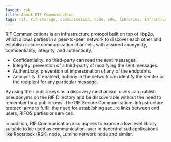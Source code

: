 ```yaml
---
layout: rsk
title: About RIF Communication
tags: rif, rif-storage, communication, node, sdk, libraries, infrastructure, protocols, mvp, design, rbtc, defi, decentralized, quick-start, guides, tutorial, networks, dapps, tools, rootstock, rsk, ethereum, smart-contracts, install, get-started, how-to, mainnet, testnet, contracts, wallets, web3, crypto
---
```


RIF Communications is an infrastructure protocol built on top of libp2p, which allows parties in a peer-to-peer network to discover each other and establish secure communication channels, with assured anonymity, confidentiality, integrity, and authenticity.

- Confidentiality: no third-party can read the sent messages.
- Integrity: prevention of a third-party of modifying the sent messages.
- Authenticity:  prevention of impersonation of any of the endpoints.
- Anonymity: If enabled, nobody in the network can identify the sender or the recipient for any particular message.

By using their public keys as a discovery mechanism, users can publish pseudonyms on the RIF Directory and be discoverable without the need to remember long public keys. The RIF Secure Communications Infrastructure protocol aims to fulfill the need for establishing secure links between end users, RIFOS parties or services.

In addition, RIF Communication also aspires to expose a low level library suitable to be used as communication layer in decentralised applications like Rootstock (RSK) node, Lumino network node and similar.
